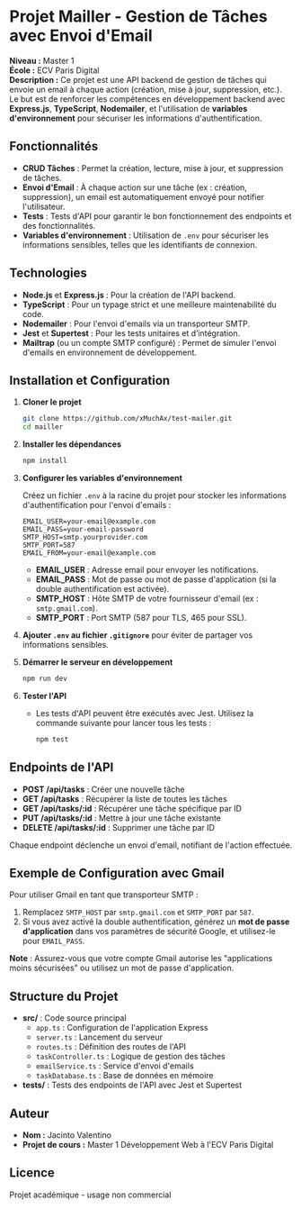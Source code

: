 # Projet Mailler - Gestion de Tâches avec Envoi d'Email

**Niveau :** Master 1  
**École :** ECV Paris Digital  
**Description :** Ce projet est une API backend de gestion de tâches qui envoie un email à chaque action (création, mise à jour, suppression, etc.). Le but est de renforcer les compétences en développement backend avec **Express.js**, **TypeScript**, **Nodemailer**, et l'utilisation de **variables d'environnement** pour sécuriser les informations d'authentification.

## Fonctionnalités

- **CRUD Tâches** : Permet la création, lecture, mise à jour, et suppression de tâches.
- **Envoi d'Email** : À chaque action sur une tâche (ex : création, suppression), un email est automatiquement envoyé pour notifier l'utilisateur.
- **Tests** : Tests d'API pour garantir le bon fonctionnement des endpoints et des fonctionnalités.
- **Variables d'environnement** : Utilisation de `.env` pour sécuriser les informations sensibles, telles que les identifiants de connexion.

## Technologies

- **Node.js** et **Express.js** : Pour la création de l'API backend.
- **TypeScript** : Pour un typage strict et une meilleure maintenabilité du code.
- **Nodemailer** : Pour l'envoi d'emails via un transporteur SMTP.
- **Jest** et **Supertest** : Pour les tests unitaires et d’intégration.
- **Mailtrap** (ou un compte SMTP configuré) : Permet de simuler l'envoi d'emails en environnement de développement.

## Installation et Configuration

1. **Cloner le projet**

   ```bash
   git clone https://github.com/xMuchAx/test-mailer.git
   cd mailler
   ```

2. **Installer les dépendances**

   ```bash
   npm install
   ```

3. **Configurer les variables d'environnement**

   Créez un fichier `.env` à la racine du projet pour stocker les informations d'authentification pour l'envoi d'emails :

   ```plaintext
   EMAIL_USER=your-email@example.com
   EMAIL_PASS=your-email-password
   SMTP_HOST=smtp.yourprovider.com
   SMTP_PORT=587
   EMAIL_FROM=your-email@example.com
   ```

   - **EMAIL_USER** : Adresse email pour envoyer les notifications.
   - **EMAIL_PASS** : Mot de passe ou mot de passe d'application (si la double authentification est activée).
   - **SMTP_HOST** : Hôte SMTP de votre fournisseur d'email (ex : `smtp.gmail.com`).
   - **SMTP_PORT** : Port SMTP (587 pour TLS, 465 pour SSL).

4. **Ajouter `.env` au fichier `.gitignore`** pour éviter de partager vos informations sensibles.

5. **Démarrer le serveur en développement**

   ```bash
   npm run dev
   ```

6. **Tester l'API**
   - Les tests d'API peuvent être exécutés avec Jest. Utilisez la commande suivante pour lancer tous les tests :
     ```bash
     npm test
     ```

## Endpoints de l'API

- **POST /api/tasks** : Créer une nouvelle tâche
- **GET /api/tasks** : Récupérer la liste de toutes les tâches
- **GET /api/tasks/:id** : Récupérer une tâche spécifique par ID
- **PUT /api/tasks/:id** : Mettre à jour une tâche existante
- **DELETE /api/tasks/:id** : Supprimer une tâche par ID

Chaque endpoint déclenche un envoi d'email, notifiant de l'action effectuée.

## Exemple de Configuration avec Gmail

Pour utiliser Gmail en tant que transporteur SMTP :

1. Remplacez `SMTP_HOST` par `smtp.gmail.com` et `SMTP_PORT` par `587`.
2. Si vous avez activé la double authentification, générez un **mot de passe d'application** dans vos paramètres de sécurité Google, et utilisez-le pour `EMAIL_PASS`.

**Note** : Assurez-vous que votre compte Gmail autorise les "applications moins sécurisées" ou utilisez un mot de passe d'application.

## Structure du Projet

- **src/** : Code source principal
  - `app.ts` : Configuration de l'application Express
  - `server.ts` : Lancement du serveur
  - `routes.ts` : Définition des routes de l'API
  - `taskController.ts` : Logique de gestion des tâches
  - `emailService.ts` : Service d'envoi d'emails
  - `taskDatabase.ts` : Base de données en mémoire
- **tests/** : Tests des endpoints de l'API avec Jest et Supertest

## Auteur

- **Nom :** Jacinto Valentino
- **Projet de cours :** Master 1 Développement Web à l'ECV Paris Digital

## Licence

Projet académique - usage non commercial

